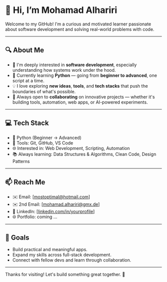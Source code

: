 # 👋 Hi, I’m Mohamad Alhariri

Welcome to my GitHub! I'm a curious and motivated learner passionate about software development and solving real-world problems with code.

---

## 🔍 About Me

- 🧠 I'm deeply interested in **software development**, especially understanding how systems work under the hood.
- 🌱 Currently learning **Python** — going from **beginner to advanced**, one script at a time.
- 💡 I love exploring **new ideas**, **tools**, and **tech stacks** that push the boundaries of what's possible.
- 🤝 Always open to **collaborating** on innovative projects — whether it's building tools, automation, web apps, or AI-powered experiments.

---

## 💻 Tech Stack

- 🐍 Python (Beginner → Advanced)
- 🧰 Tools: Git, GitHub, VS Code
- 🌐 Interested in: Web Development, Scripting, Automation
- 📚 Always learning: Data Structures & Algorithms, Clean Code, Design Patterns

---

## 📫 Reach Me

- ✉️ Email: [mostoptimal@hotmail.com]
- ✉️ 2nd Email: [mohamad.alhariri@gmx.de]
- 🔗 LinkedIn: [[linkedin.com/in/yourprofile](https://www.linkedin.com/in/mohamadalhariri1/)]
- 🌐 Portfolio: coming ...

---

## 🚀 Goals

- Build practical and meaningful apps.
- Expand my skills across full-stack development.
- Connect with fellow devs and learn through collaboration.

---

Thanks for visiting! Let's build something great together. 🚀



<!---
mostoptimal/mostoptimal is a ✨ special ✨ repository because its `README.md` (this file) appears on your GitHub profile.
You can click the Preview link to take a look at your changes.
--->

